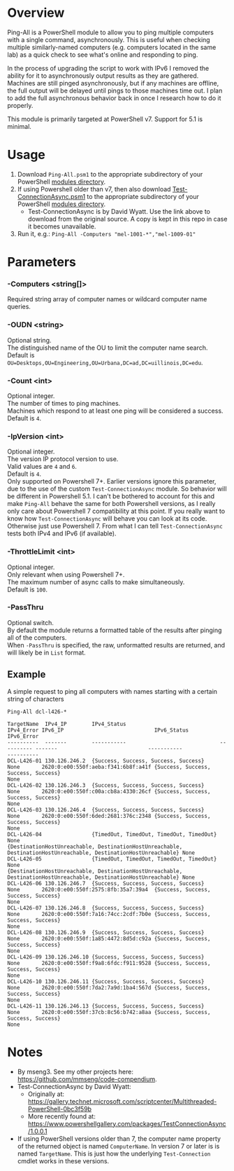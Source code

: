 # Overview
Ping-All is a PowerShell module to allow you to ping multiple computers with a single command, asynchronously. This is useful when checking multiple similarly-named computers (e.g. computers located in the same lab) as a quick check to see what's online and responding to ping.  

In the process of upgrading the script to work with IPv6 I removed the ability for it to asynchronously output results as they are gathered. Machines are still pinged asynchronously, but if any machines are offline, the full output will be delayed until pings to those machines time out. I plan to add the full asynchronous behavior back in once I research how to do it properly.  

This module is primarily targeted at PowerShell v7. Support for 5.1 is minimal.  

# Usage
1. Download `Ping-All.psm1` to the appropriate subdirectory of your PowerShell [modules directory](https://github.com/engrit-illinois/how-to-install-a-custom-powershell-module).
2. If using Powershell older than v7, then also download [Test-ConnectionAsync.psm1](https://www.powershellgallery.com/packages/TestConnectionAsync/1.0.0.1) to the appropriate subdirectory of your PowerShell [modules directory](https://github.com/engrit-illinois/how-to-install-a-custom-powershell-module).
    - Test-ConnectionAsync is by David Wyatt. Use the link above to download from the original source. A copy is kept in this repo in case it becomes unavailable.
3. Run it, e.g.: `Ping-All -Computers "mel-1001-*","mel-1009-01"`

# Parameters

### -Computers \<string[]\>
Required string array of computer names or wildcard computer name queries.  

### -OUDN \<string\>
Optional string.  
The distinguished name of the OU to limit the computer name search.  
Default is `OU=Desktops,OU=Engineering,OU=Urbana,DC=ad,DC=uillinois,DC=edu`.  

### -Count \<int\>
Optional integer.  
The number of times to ping machines.  
Machines which respond to at least one ping will be considered a success.  
Default is `4`.  

### -IpVersion \<int\>
Optional integer.  
The version IP protocol version to use.  
Valid values are `4` and `6`.  
Default is `4`.  
Only supported on Powershell 7+. Earlier versions ignore this parameter, due to the use of the custom `Test-ConnectionAsync` module. So behavior will be different in Powershell 5.1. I can't be bothered to account for this and make `Ping-All` behave the same for both Powershell versions, as I really only care about Powershell 7 compatibility at this point. If you really want to know how `Test-ConnectionAsync` will behave you can look at its code. Otherwise just use Powershell 7. From what I can tell `Test-ConnectionAsync` tests both IPv4 and IPv6 (if available).  

### -ThrottleLimit \<int\>
Optional integer.  
Only relevant when using Powershell 7+.  
The maximum number of async calls to make simultaneously.  
Default is `100`.  

### -PassThru
Optional switch.  
By default the module returns a formatted table of the results after pinging all of the computers.  
When `-PassThru` is specified, the raw, unformatted results are returned, and will likely be in `List` format.  

## Example
A simple request to ping all computers with names starting with a certain string of characters
```
Ping-All dcl-l426-*

TargetName  IPv4_IP        IPv4_Status                              IPv4_Error IPv6_IP                             IPv6_Status                                                                                                      IPv6_Error
----------  -------        -----------                              ---------- -------                             -----------                                                                                                      ----------
DCL-L426-01 130.126.246.2  {Success, Success, Success, Success}     None       2620:0:e00:550f:aeba:f341:6b8f:a41f {Success, Success, Success, Success}                                                                             None
DCL-L426-02 130.126.246.3  {Success, Success, Success, Success}     None       2620:0:e00:550f:c00a:cb8a:4330:26cf {Success, Success, Success, Success}                                                                             None
DCL-L426-03 130.126.246.4  {Success, Success, Success, Success}     None       2620:0:e00:550f:6ded:2681:376c:2348 {Success, Success, Success, Success}                                                                             None
DCL-L426-04                {TimedOut, TimedOut, TimedOut, TimedOut} None                                           {DestinationHostUnreachable, DestinationHostUnreachable, DestinationHostUnreachable, DestinationHostUnreachable} None
DCL-L426-05                {TimedOut, TimedOut, TimedOut, TimedOut} None                                           {DestinationHostUnreachable, DestinationHostUnreachable, DestinationHostUnreachable, DestinationHostUnreachable} None
DCL-L426-06 130.126.246.7  {Success, Success, Success, Success}     None       2620:0:e00:550f:2575:8fb:35a7:39a4  {Success, Success, Success, Success}                                                                             None
DCL-L426-07 130.126.246.8  {Success, Success, Success, Success}     None       2620:0:e00:550f:7a16:74cc:2cdf:7b0e {Success, Success, Success, Success}                                                                             None
DCL-L426-08 130.126.246.9  {Success, Success, Success, Success}     None       2620:0:e00:550f:1a85:4472:8d5d:c92a {Success, Success, Success, Success}                                                                             None
DCL-L426-09 130.126.246.10 {Success, Success, Success, Success}     None       2620:0:e00:550f:f9a8:6fdc:f911:9528 {Success, Success, Success, Success}                                                                             None
DCL-L426-10 130.126.246.11 {Success, Success, Success, Success}     None       2620:0:e00:550f:7da2:7a9d:1ba4:567d {Success, Success, Success, Success}                                                                             None
DCL-L426-11 130.126.246.13 {Success, Success, Success, Success}     None       2620:0:e00:550f:37cb:8c56:b742:a8aa {Success, Success, Success, Success}                                                                             None
```

# Notes
- By mseng3. See my other projects here: https://github.com/mmseng/code-compendium.
- Test-ConnectionAsync by David Wyatt:
  - Originally at: https://gallery.technet.microsoft.com/scriptcenter/Multithreaded-PowerShell-0bc3f59b
  - More recently found at: https://www.powershellgallery.com/packages/TestConnectionAsync/1.0.0.1
- If using PowerShell versions older than 7, the computer name property of the returned object is named `ComputerName`. In version 7 or later is is named `TargetName`. This is just how the underlying `Test-Connection` cmdlet works in these versions.

